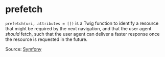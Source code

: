 # prefetch

`prefetch(uri, attributes = [])` is a Twig function to identify a resource that might be required by the next
navigation, and that the user agent <em>should</em> fetch, such that the user agent can deliver a faster response once the
resource is requested in the future.

Source: [Symfony](https://symfony.com/doc/current/web_link.html#resource-hints)
